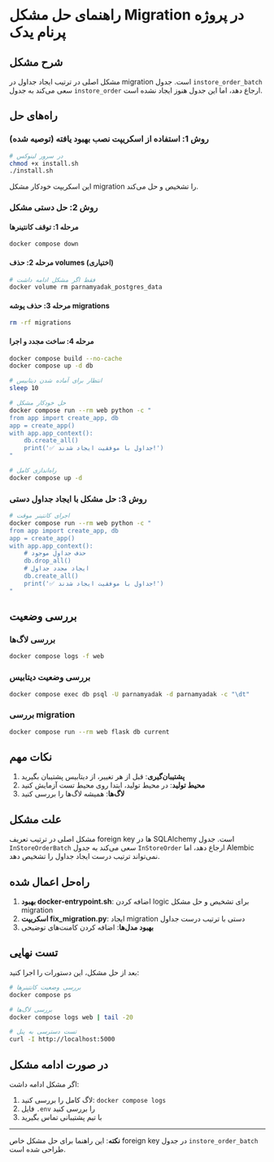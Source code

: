 # راهنمای حل مشکل Migration در پروژه پرنام یدک

## شرح مشکل
مشکل اصلی در ترتیب ایجاد جداول در migration است. جدول `instore_order_batch` سعی می‌کند به جدول `instore_order` ارجاع دهد، اما این جدول هنوز ایجاد نشده است.

## راه‌های حل

### روش 1: استفاده از اسکریپت نصب بهبود یافته (توصیه شده)

```bash
# در سرور لینوکس
chmod +x install.sh
./install.sh
```

این اسکریپت خودکار مشکل migration را تشخیص و حل می‌کند.

### روش 2: حل دستی مشکل

#### مرحله 1: توقف کانتینرها
```bash
docker compose down
```

#### مرحله 2: حذف volumes (اختیاری)
```bash
# فقط اگر مشکل ادامه داشت
docker volume rm parnamyadak_postgres_data
```

#### مرحله 3: حذف پوشه migrations
```bash
rm -rf migrations
```

#### مرحله 4: ساخت مجدد و اجرا
```bash
docker compose build --no-cache
docker compose up -d db

# انتظار برای آماده شدن دیتابیس
sleep 10

# حل خودکار مشکل
docker compose run --rm web python -c "
from app import create_app, db
app = create_app()
with app.app_context():
    db.create_all()
    print('✅ جداول با موفقیت ایجاد شدند!')
"

# راه‌اندازی کامل
docker compose up -d
```

### روش 3: حل مشکل با ایجاد جداول دستی

```bash
# اجرای کانتینر موقت
docker compose run --rm web python -c "
from app import create_app, db
app = create_app()
with app.app_context():
    # حذف جداول موجود
    db.drop_all()
    # ایجاد مجدد جداول
    db.create_all()
    print('✅ جداول با موفقیت ایجاد شدند!')
"
```

## بررسی وضعیت

### بررسی لاگ‌ها
```bash
docker compose logs -f web
```

### بررسی وضعیت دیتابیس
```bash
docker compose exec db psql -U parnamyadak -d parnamyadak -c "\dt"
```

### بررسی migration
```bash
docker compose run --rm web flask db current
```

## نکات مهم

1. **پشتیبان‌گیری**: قبل از هر تغییر، از دیتابیس پشتیبان بگیرید
2. **محیط تولید**: در محیط تولید، ابتدا روی محیط تست آزمایش کنید
3. **لاگ‌ها**: همیشه لاگ‌ها را بررسی کنید

## علت مشکل

مشکل اصلی در ترتیب تعریف foreign key ها در SQLAlchemy است. جدول `InStoreOrderBatch` سعی می‌کند به جدول `InStoreOrder` ارجاع دهد، اما Alembic نمی‌تواند ترتیب درست ایجاد جداول را تشخیص دهد.

## راه‌حل اعمال شده

1. **بهبود docker-entrypoint.sh**: اضافه کردن logic برای تشخیص و حل مشکل migration
2. **اسکریپت fix_migration.py**: ایجاد migration دستی با ترتیب درست جداول
3. **بهبود مدل‌ها**: اضافه کردن کامنت‌های توضیحی

## تست نهایی

بعد از حل مشکل، این دستورات را اجرا کنید:

```bash
# بررسی وضعیت کانتینرها
docker compose ps

# بررسی لاگ‌ها
docker compose logs web | tail -20

# تست دسترسی به پنل
curl -I http://localhost:5000
```

## در صورت ادامه مشکل

اگر مشکل ادامه داشت:

1. لاگ کامل را بررسی کنید: `docker compose logs`
2. فایل `.env` را بررسی کنید
3. با تیم پشتیبانی تماس بگیرید

---

**نکته**: این راهنما برای حل مشکل خاص foreign key در جدول `instore_order_batch` طراحی شده است.
